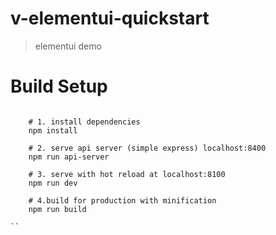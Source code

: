 # v-elementui-quickstart

> elementui demo

# Build Setup

```nodejs

    # 1. install dependencies
    npm install

    # 2. serve api server (simple express) localhost:8400
    npm run api-server

    # 3. serve with hot reload at localhost:8100
    npm run dev

    # 4.build for production with minification
    npm run build

``
